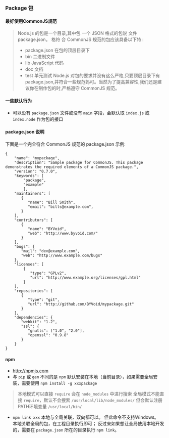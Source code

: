 ### Package 包
#### 最好使用CommonJS规范
> Node.js 的包是一个目录,其中包 一个 JSON 格式的包说 文件 package.json。 格符 合 CommonJS 规范的包应该具备以下特 :
>-   package.json    在包的顶层目录下
>-   bin             二进制文件 
>-   lib             JavaScript 代码 
>-   doc             文档 
>-   test            单元测试
> Node.js 对包的要求并没有这么严格,只要顶层目录下有 package.json,并符合一些规范妈可。当然为了提高兼容性,我们还是建议你在制作包的时,严格遵守 CommonJS 规范。


#### 一些默认行为  
-   可以没有 `package.json` 文件或没有 `main` 字段，会默认取 `index.js` 或 `index.node` 作为包的接口

#### package.json 说明
下面是一个完全符合 CommonJS 规范的 package.json 示例:
```
{
    "name": "mypackage",
    "description": "Sample package for CommonJS. This package demonstrates the required elements of a CommonJS package.",
    "version": "0.7.0",
    "keywords": [
        "package",
        "example" 
        ],
    "maintainers": [
       {
          "name": "Bill Smith",
          "email": "bills@example.com",
       }
    ],
    "contributors": [
       {
          "name": "BYVoid",
          "web": "http://www.byvoid.com/"
       }
    ],
    "bugs": {
       "mail": "dev@example.com",
       "web": "http://www.example.com/bugs"
    },
    "licenses": [
        {
           "type": "GPLv2",
           "url": "http://www.example.org/licenses/gpl.html"
        } 
    ],
    "repositories": [
       {
          "type": "git",
          "url": "http://github.com/BYVoid/mypackage.git"
       }
    ],
    "dependencies": {
       "webkit": "1.2",
       "ssl": {
          "gnutls": ["1.0", "2.0"],
          "openssl": "0.9.8"
       }
    } 
}
```

#### npm

-   <http://npmjs.com>
-   与 `pip` 或 `gem` 不同的是 `npm` 默认安装在本地（当前目录），如果需要全局安装，需要使用 `npm install -g xxxpackage`
> 本地模式可以直接 `require` 会在 `node_modules` 中进行搜索
> 全局模式不能直接 `require`，默认不会搜索 ` /usr/local/lib/node_modules/ ` 但会默认注册PATH环境变量 `/usr/local/bin/`
-   `npm link xxx` 本地与全局关联，双向都可以。 但此命令不支持Windows。 本地关联全局的包，在工程目录执行即可； 反过来如果想让全局使用本地开发的，需要在 `package.json` 所在的目录执行 `npm link`。